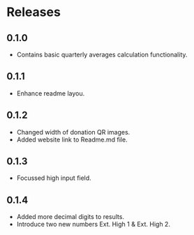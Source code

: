 # Releases

## 0.1.0

- Contains basic quarterly averages calculation functionality.

## 0.1.1

- Enhance readme layou.

## 0.1.2

- Changed width of donation QR images.
- Added website link to Readme.md file.

## 0.1.3

- Focussed high input field.

## 0.1.4

- Added more decimal digits to results.
- Introduce two new numbers Ext. High 1 & Ext. High 2.
